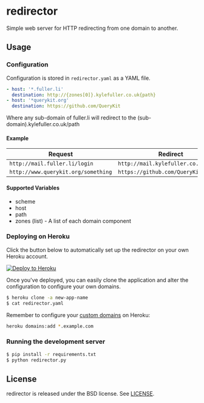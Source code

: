 # redirector

Simple web server for HTTP redirecting from one domain to another.

## Usage

### Configuration

Configuration is stored in `redirector.yaml` as a YAML file.

```yaml
- host: '*.fuller.li'
  destination: http://{zones[0]}.kylefuller.co.uk{path}
- host: '*querykit.org'
  destination: https://github.com/QueryKit
```

Where any sub-domain of fuller.li will redirect to the (sub-domain).kylefuller.co.uk/path

#### Example

| Request | Redirect |
|---------|----------|
| `http://mail.fuller.li/login` | `http://mail.kylefuller.co.uk/login` |
| `http://www.querykit.org/something` | `https://github.com/QueryKit` |

#### Supported Variables

- scheme
- host
- path
- zones (list) - A list of each domain component

### Deploying on Heroku

Click the button below to automatically set up the redirector on your own Heroku account.

[![Deploy to Heroku](https://www.herokucdn.com/deploy/button.png)](https://heroku.com/deploy?template=https://github.com/kylef/redirector)

Once you've deployed, you can easily clone the application and alter the configuration to configure your own domains.

```bash
$ heroku clone -a new-app-name
$ cat redirector.yaml
```

Remember to configure your [custom domains](https://devcenter.heroku.com/articles/custom-domains) on Heroku:

```bash
heroku domains:add *.example.com
```

### Running the development server

```bash
$ pip install -r requirements.txt
$ python redirector.py
```

## License

redirector is released under the BSD license. See [LICENSE](LICENSE).
